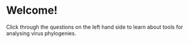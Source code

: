 
# Welcome!

Click through the questions on the left hand side to learn about tools for analysing virus phylogenies.